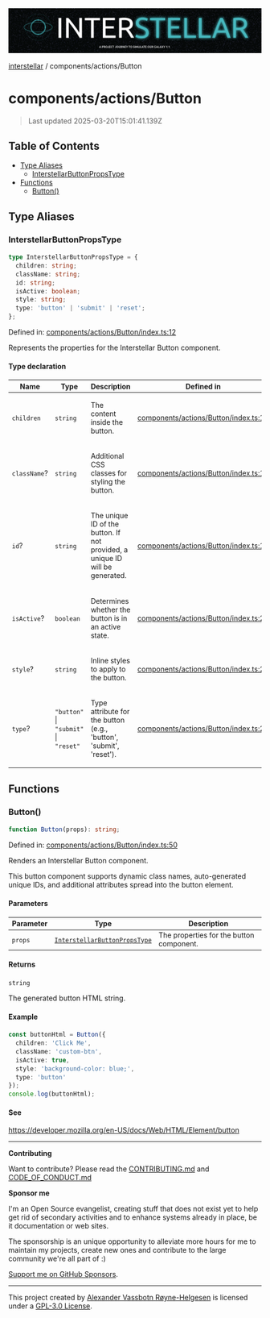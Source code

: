 <div><img alt="SPECCER logo" src="https://raw.githubusercontent.com/phun-ky/interstellar/main/public/interstellar-header.png" style="max-height:120px;"/></div>

[interstellar](../../README.md) / components/actions/Button

# components/actions/Button

> Last updated 2025-03-20T15:01:41.139Z

## Table of Contents

- [Type Aliases](#type-aliases)
  - [InterstellarButtonPropsType](#interstellarbuttonpropstype)
- [Functions](#functions)
  - [Button()](#button)

## Type Aliases

### InterstellarButtonPropsType

```ts
type InterstellarButtonPropsType = {
  children: string;
  className: string;
  id: string;
  isActive: boolean;
  style: string;
  type: 'button' | 'submit' | 'reset';
};
```

Defined in:
[components/actions/Button/index.ts:12](https://github.com/phun-ky/interstellar/blob/main/src/components/actions/Button/index.ts#L12)

Represents the properties for the Interstellar Button component.

#### Type declaration

<table>
<thead>
<tr>
<th>Name</th>
<th>Type</th>
<th>Description</th>
<th>Defined in</th>
</tr>
</thead>
<tbody>
<tr>
<td>

<a id="children"></a> `children`

</td>
<td>

`string`

</td>
<td>

The content inside the button.

</td>
<td>

[components/actions/Button/index.ts:14](https://github.com/phun-ky/interstellar/blob/main/src/components/actions/Button/index.ts#L14)

</td>
</tr>
<tr>
<td>

<a id="classname"></a> `className`?

</td>
<td>

`string`

</td>
<td>

Additional CSS classes for styling the button.

</td>
<td>

[components/actions/Button/index.ts:16](https://github.com/phun-ky/interstellar/blob/main/src/components/actions/Button/index.ts#L16)

</td>
</tr>
<tr>
<td>

<a id="id"></a> `id`?

</td>
<td>

`string`

</td>
<td>

The unique ID of the button. If not provided, a unique ID will be generated.

</td>
<td>

[components/actions/Button/index.ts:18](https://github.com/phun-ky/interstellar/blob/main/src/components/actions/Button/index.ts#L18)

</td>
</tr>
<tr>
<td>

<a id="isactive"></a> `isActive`?

</td>
<td>

`boolean`

</td>
<td>

Determines whether the button is in an active state.

</td>
<td>

[components/actions/Button/index.ts:20](https://github.com/phun-ky/interstellar/blob/main/src/components/actions/Button/index.ts#L20)

</td>
</tr>
<tr>
<td>

<a id="style"></a> `style`?

</td>
<td>

`string`

</td>
<td>

Inline styles to apply to the button.

</td>
<td>

[components/actions/Button/index.ts:22](https://github.com/phun-ky/interstellar/blob/main/src/components/actions/Button/index.ts#L22)

</td>
</tr>
<tr>
<td>

<a id="type"></a> `type`?

</td>
<td>

`"button"` | `"submit"` | `"reset"`

</td>
<td>

Type attribute for the button (e.g., 'button', 'submit', 'reset').

</td>
<td>

[components/actions/Button/index.ts:24](https://github.com/phun-ky/interstellar/blob/main/src/components/actions/Button/index.ts#L24)

</td>
</tr>
</tbody>
</table>

## Functions

### Button()

```ts
function Button(props): string;
```

Defined in:
[components/actions/Button/index.ts:50](https://github.com/phun-ky/interstellar/blob/main/src/components/actions/Button/index.ts#L50)

Renders an Interstellar Button component.

This button component supports dynamic class names, auto-generated unique IDs,
and additional attributes spread into the button element.

#### Parameters

| Parameter | Type                                                                   | Description                              |
| --------- | ---------------------------------------------------------------------- | ---------------------------------------- |
| `props`   | [`InterstellarButtonPropsType`](Button.md#interstellarbuttonpropstype) | The properties for the button component. |

#### Returns

`string`

The generated button HTML string.

#### Example

```ts
const buttonHtml = Button({
  children: 'Click Me',
  className: 'custom-btn',
  isActive: true,
  style: 'background-color: blue;',
  type: 'button'
});
console.log(buttonHtml);
```

#### See

<https://developer.mozilla.org/en-US/docs/Web/HTML/Element/button>

---

**Contributing**

Want to contribute? Please read the
[CONTRIBUTING.md](https://github.com/phun-ky/interstellar/blob/main/CONTRIBUTING.md)
and
[CODE_OF_CONDUCT.md](https://github.com/phun-ky/interstellar/blob/main/CODE_OF_CONDUCT.md)

**Sponsor me**

I'm an Open Source evangelist, creating stuff that does not exist yet to help
get rid of secondary activities and to enhance systems already in place, be it
documentation or web sites.

The sponsorship is an unique opportunity to alleviate more hours for me to
maintain my projects, create new ones and contribute to the large community
we're all part of :)

[Support me on GitHub Sponsors](https://github.com/sponsors/phun-ky).

---

This project created by [Alexander Vassbotn Røyne-Helgesen](http://phun-ky.net)
is licensed under a
[GPL-3.0 License](https://choosealicense.com/licenses/gpl-3.0/).
